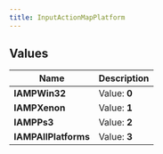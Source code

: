 ```yaml
---
title: InputActionMapPlatform
---
```


## Values

| Name | Description |
| ---- | ----------- |
| **IAMPWin32** | Value: **0** |
| **IAMPXenon** | Value: **1** |
| **IAMPPs3** | Value: **2** |
| **IAMPAllPlatforms** | Value: **3** |

